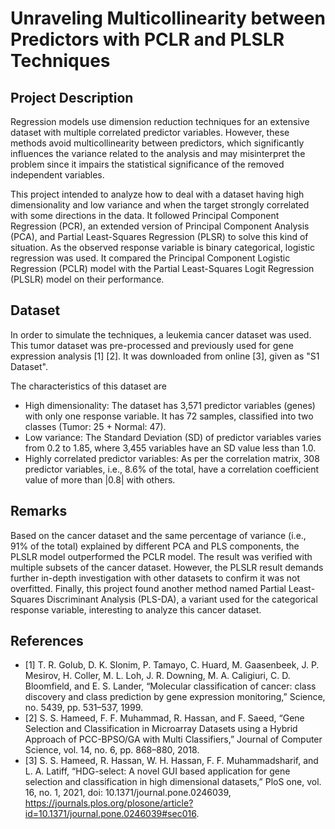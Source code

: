 # Unraveling Multicollinearity between Predictors with PCLR and PLSLR Techniques

## Project Description
Regression models use dimension reduction techniques for an extensive dataset with multiple correlated predictor variables. However, these methods avoid multicollinearity between predictors, which significantly influences the variance related to the analysis and may misinterpret the problem since it impairs the statistical significance of the removed independent variables.

This project intended to analyze how to deal with a dataset having high dimensionality and low variance and when the target strongly correlated with some directions in the data. It followed Principal Component Regression (PCR), an extended version of Principal Component Analysis (PCA), and Partial Least-Squares Regression (PLSR) to solve this kind of situation. As the observed response variable is binary categorical, logistic regression was used. It compared the Principal Component Logistic Regression (PCLR) model with the Partial Least-Squares Logit Regression (PLSLR) model on their performance.

## Dataset
In order to simulate the techniques, a leukemia cancer dataset was used. This tumor dataset was pre-processed and previously used for gene expression analysis [1] [2]. It was downloaded from online [3], given as "S1 Dataset". 

The characteristics of this dataset are 
- High dimensionality: The dataset has 3,571 predictor variables (genes) with only one response variable. It has 72 samples, classified into two classes (Tumor: 25 + Normal: 47). 
- Low variance: The Standard Deviation (SD) of predictor variables varies from 0.2 to 1.85, where 3,455 variables have an SD value less than 1.0. 
- Highly correlated predictor variables: As per the correlation matrix, 308 predictor variables, i.e., 8.6% of the total, have a correlation coefficient value of more than |0.8| with others.

## Remarks
Based on the cancer dataset and the same percentage of variance (i.e., 91% of the total) explained by different PCA and PLS components, the PLSLR model outperformed the PCLR model. The result was verified with multiple subsets of the cancer dataset. However, the PLSLR result demands further in-depth investigation with other datasets to confirm it was not overfitted. Finally, this project found another method named Partial Least-Squares Discriminant Analysis (PLS-DA), a variant used for the categorical response variable, interesting to analyze this cancer dataset.

## References
- [1] T. R. Golub, D. K. Slonim, P. Tamayo, C. Huard, M. Gaasenbeek, J. P. Mesirov, H. Coller, M. L. Loh, J. R. Downing, M. A. Caligiuri, C. D. Bloomfield, and E. S. Lander, “Molecular classification of cancer: class discovery and class prediction by gene expression monitoring,” Science, no. 5439, pp. 531–537, 1999.
- [2] S. S. Hameed, F. F. Muhammad, R. Hassan, and F. Saeed, “Gene Selection and Classification in Microarray Datasets using a Hybrid Approach of PCC-BPSO/GA with Multi Classifiers,” Journal of Computer Science, vol. 14, no. 6, pp. 868–880, 2018.
- [3] S. S. Hameed, R. Hassan, W. H. Hassan, F. F. Muhammadsharif, and L. A. Latiff, “HDG-select: A novel GUI based application for gene selection and classification in high dimensional datasets,” PloS one, vol. 16, no. 1, 2021, doi: 10.1371/journal.pone.0246039, https://journals.plos.org/plosone/article?id=10.1371/journal.pone.0246039#sec016.
